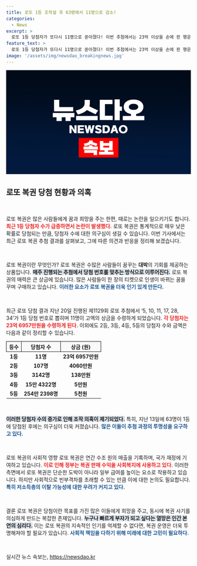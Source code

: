 ```yaml
---
title: 로또 1등 조작설 후 63명에서 11명으로 감소!
categories:
  - News
excerpt: >
  로또 1등 당첨자가 또다시 11명으로 쏟아졌다! 이번 추첨에서는 23억 이상을 손에 쥔 행운의 주인공들이 등장하며, 지난주 63명의 당첨 소식과 함께 조작 의혹이 일었던 로또 복권이 다시 뜨거운 화제로 떠올랐다. 과연 이들은 어떤 비밀을 지니고 있을까?
feature_text: >
  로또 1등 당첨자가 또다시 11명으로 쏟아졌다! 이번 추첨에서는 23억 이상을 손에 쥔 행운의 주인공들이 등장하며, 지난주 63명의 당첨 소식과 함께 조작 의혹이 일었던 로또 복권이 다시 뜨거운 화제로 떠올랐다. 과연 이들은 어떤 비밀을 지니고 있을까?
image: '/assets/img/newsdao_breakingnews.jpg'
---
```


<p><img src="/assets/img/newsdao_breakingnews.jpg" alt="ontimetimes 속보" /></p>

<h2 data-ke-size="size26">로또 복권 당첨 현황과 의혹</h2>

<p data-ke-size="size16">&nbsp;</p>

<p>로또 복권은 많은 사람들에게 꿈과 희망을 주는 한편, 때로는 논란을 일으키기도 합니다. <b><span style="color: #ee2323;">최근 1등 당첨자 수가 급증하면서 논란이 발생했다.</span></b> 로또 복권은 통계적으로 매우 낮은 확률로 당첨되는 만큼, 당첨자 수에 대한 의구심이 생길 수 있습니다. 이번 기사에서는 최근 로또 복권 추첨 결과를 살펴보고, 그에 따른 의견과 반응을 정리해 보겠습니다.</p>

<p data-ke-size="size16">&nbsp;</p>

<p>로또 복권이란 무엇인가?
로또 복권은 수많은 사람들이 꿈꾸는 <b>대박</b>의 기회를 제공하는 상품입니다. <b><span style="background-color: #21538527;">매주 진행되는 추첨에서 당첨 번호를 맞추는 방식으로 이루어진다.</span></b> 로또 복권의 매력은 큰 상금에 있습니다. 많은 사람들이 한 장의 티켓으로 인생이 바뀌는 꿈을 꾸며 구매하고 있습니다. <b><span style="color: #1a5490;">이러한 요소가 로또 복권을 더욱 인기 있게 만든다.</span></b></p>

<p data-ke-size="size16">&nbsp;</p>

<p>최근 로또 당첨 결과
지난 20일 진행된 제1129회 로또 추첨에서 ‘5, 10, 11, 17, 28, 34’가 1등 당첨 번호로 뽑히며 11명이 고액의 상금을 수령하게 되었습니다. <b><span style="color: #ee2323;">각 당첨자는 23억 6957만원을 수령하게 된다.</span></b> 이외에도 2등, 3등, 4등, 5등의 당첨자 수와 금액은 다음과 같이 정리할 수 있습니다.</p>

<table style="border-collapse: collapse; width: 100%;">
  <tr>
    <th style="border: 1px solid black; text-align: center; background-color: #f9f9f9;">등수</th>
    <th style="border: 1px solid black; text-align: center; background-color: #f9f9f9;">당첨자 수</th>
    <th style="border: 1px solid black; text-align: center; background-color: #f9f9f9;">상금 (원)</th>
  </tr>
  <tr>
    <td style="text-align: center; height: 17px;"><b>1등</b></td>
    <td style="text-align: center; height: 17px;"><b>11명</b></td>
    <td style="text-align: center; height: 17px;"><b>23억 6957만원</b></td>
  </tr>
  <tr>
    <td style="text-align: center; height: 17px;"><b>2등</b></td>
    <td style="text-align: center; height: 17px;"><b>107명</b></td>
    <td style="text-align: center; height: 17px;"><b>4060만원</b></td>
  </tr>
  <tr>
    <td style="text-align: center; height: 17px;"><b>3등</b></td>
    <td style="text-align: center; height: 17px;"><b>3142명</b></td>
    <td style="text-align: center; height: 17px;"><b>138만원</b></td>
  </tr>
  <tr>
    <td style="text-align: center; height: 17px;"><b>4등</b></td>
    <td style="text-align: center; height: 17px;"><b>15만 4322명</b></td>
    <td style="text-align: center; height: 17px;"><b>5만원</b></td>
  </tr>
  <tr>
    <td style="text-align: center; height: 17px;"><b>5등</b></td>
    <td style="text-align: center; height: 17px;"><b>254만 2398명</b></td>
    <td style="text-align: center; height: 17px;"><b>5천원</b></td>
  </tr>
</table>

<p data-ke-size="size16">&nbsp;</p>

<p><b><span style="background-color: #21538527;">이러한 당첨자 수의 증가로 인해 조작 의혹이 제기되었다.</span></b> 특히, 지난 13일에 63명이 1등에 당첨된 후에는 의구심이 더욱 커졌습니다. <b><span style="color: #1a5490;">많은 이들이 추첨 과정의 투명성을 요구하고 있다.</span></b></p>

<p data-ke-size="size16">&nbsp;</p>

<p>로또 복권의 사회적 영향
로또 복권은 연간 수조 원의 매출을 기록하며, 국가 재정에 기여하고 있습니다. <b><span style="color: #ee2323;">이로 인해 정부는 복권 판매 수익을 사회복지에 사용하고 있다.</span></b> 이러한 측면에서 로또 복권은 단순한 도박이 아니라 일부 급여를 높이는 요소로 작용하고 있습니다. 하지만 사회적으로 빈부격차를 초래할 수 있는 만큼 이에 대한 논의도 필요합니다. <b><span style="color: #1a5490;">특히 저소득층의 이탈 가능성에 대한 우려가 커지고 있다.</span></b></p>

<p data-ke-size="size16">&nbsp;</p>

<p>결론
로또 복권은 당첨이란 목표를 가진 많은 이들에게 희망을 주고, 동시에 복권 사기를 의심하게 만드는 복잡한 존재입니다. <b><span style="background-color: #21538527;">누구나 빠르게 부자가 되고 싶다는 열망은 인간 본연의 심리다.</span></b> 이는 로또 복권의 지속적인 인기를 억제할 수 없다면, 복권 운영은 더욱 투명해져야 할 필요가 있습니다. <b><span style="color: #1a5490;">사회적 책임을 다하기 위해 미래에 대한 고민이 필요하다.</span></b> </p>

<p data-ke-size="size16">&nbsp;</p>
실시간 뉴스 속보는, <a href="https://newsdao.kr" rel="dofollow">https://newsdao.kr</a>


